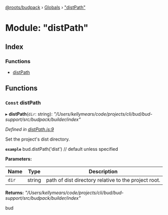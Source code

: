 [@roots/budpack](../README.md) › [Globals](../globals.md) › ["distPath"](_distpath_.md)

# Module: "distPath"

## Index

### Functions

* [distPath](_distpath_.md#const-distpath)

## Functions

### `Const` distPath

▸ **distPath**(`dir`: string): *"/Users/kellymears/code/projects/cli/bud/bud-support/src/budpack/builder/index"*

*Defined in [distPath.js:9](https://github.com/roots/bud-support/blob/91a13d1/src/budpack/builder/api/distPath.js#L9)*

Set the project's dist directory.

**`example`** bud.distPath('dist') // default unless specified

**Parameters:**

Name | Type | Description |
------ | ------ | ------ |
`dir` | string | path of dist directory relative to the project root. |

**Returns:** *"/Users/kellymears/code/projects/cli/bud/bud-support/src/budpack/builder/index"*

bud
